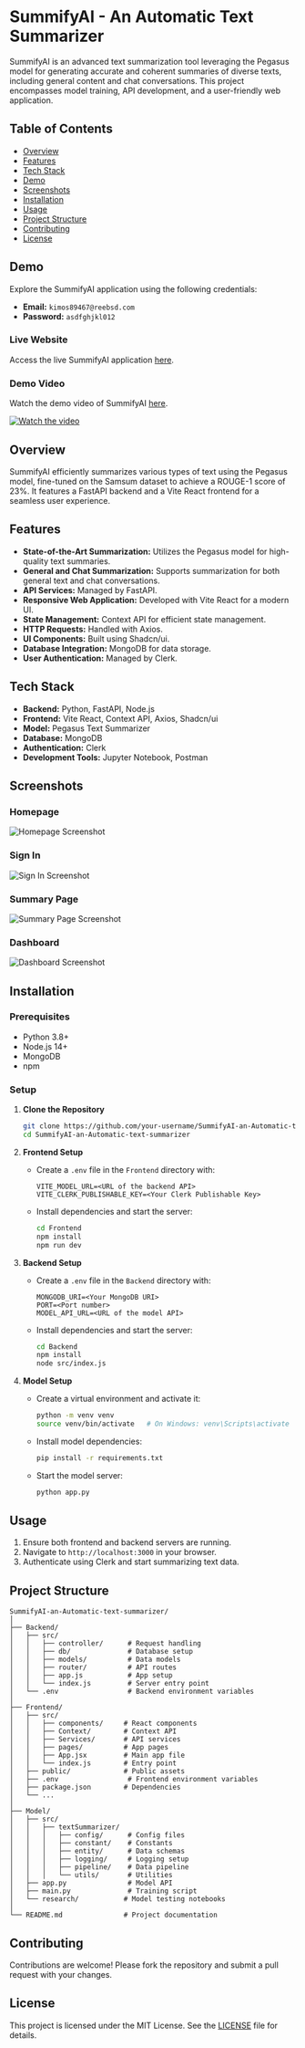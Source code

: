 # SummifyAI - An Automatic Text Summarizer

SummifyAI is an advanced text summarization tool leveraging the Pegasus model for generating accurate and coherent summaries of diverse texts, including general content and chat conversations. This project encompasses model training, API development, and a user-friendly web application.

## Table of Contents
- [Overview](#overview)
- [Features](#features)
- [Tech Stack](#tech-stack)
- [Demo](#demo)
- [Screenshots](#screenshots)
- [Installation](#installation)
- [Usage](#usage)
- [Project Structure](#project-structure)
- [Contributing](#contributing)
- [License](#license)

## Demo
Explore the SummifyAI application using the following credentials:
- **Email:** ```kimos89467@reebsd.com```
- **Password:** ```asdfghjkl012```

### Live Website
Access the live SummifyAI application [here](https://your-website-url.com).

### Demo Video
Watch the demo video of SummifyAI [here](https://youtu.be/_7cHaofl5uA).

[![Watch the video](./Screenshot/homeDark.png)](https://youtu.be/_7cHaofl5uA)

## Overview
SummifyAI efficiently summarizes various types of text using the Pegasus model, fine-tuned on the Samsum dataset to achieve a ROUGE-1 score of 23%. It features a FastAPI backend and a Vite React frontend for a seamless user experience.

## Features
- **State-of-the-Art Summarization:** Utilizes the Pegasus model for high-quality text summaries.
- **General and Chat Summarization:** Supports summarization for both general text and chat conversations.
- **API Services:** Managed by FastAPI.
- **Responsive Web Application:** Developed with Vite React for a modern UI.
- **State Management:** Context API for efficient state management.
- **HTTP Requests:** Handled with Axios.
- **UI Components:** Built using Shadcn/ui.
- **Database Integration:** MongoDB for data storage.
- **User Authentication:** Managed by Clerk.

## Tech Stack
- **Backend:** Python, FastAPI, Node.js
- **Frontend:** Vite React, Context API, Axios, Shadcn/ui
- **Model:** Pegasus Text Summarizer
- **Database:** MongoDB
- **Authentication:** Clerk
- **Development Tools:** Jupyter Notebook, Postman

## Screenshots

### Homepage
![Homepage Screenshot](./Screenshot/homeLight.png)

### Sign In
![Sign In Screenshot](./Screenshot/Signin.png)

### Summary Page
![Summary Page Screenshot](./Screenshot/generateSummary.png)

### Dashboard
![Dashboard Screenshot](./Screenshot/Dashboard.png)

## Installation

### Prerequisites
- Python 3.8+
- Node.js 14+
- MongoDB
- npm

### Setup

1. **Clone the Repository**
   ```sh
   git clone https://github.com/your-username/SummifyAI-an-Automatic-text-summarizer.git
   cd SummifyAI-an-Automatic-text-summarizer
   ```

2. **Frontend Setup**
   - Create a `.env` file in the `Frontend` directory with:
     ```
     VITE_MODEL_URL=<URL of the backend API>
     VITE_CLERK_PUBLISHABLE_KEY=<Your Clerk Publishable Key>
     ```
   - Install dependencies and start the server:
     ```sh
     cd Frontend
     npm install
     npm run dev
     ```

3. **Backend Setup**
   - Create a `.env` file in the `Backend` directory with:
     ```
     MONGODB_URI=<Your MongoDB URI>
     PORT=<Port number>
     MODEL_API_URL=<URL of the model API>
     ```
   - Install dependencies and start the server:
     ```sh
     cd Backend
     npm install
     node src/index.js
     ```

4. **Model Setup**
   - Create a virtual environment and activate it:
     ```sh
     python -m venv venv
     source venv/bin/activate   # On Windows: venv\Scripts\activate
     ```
   - Install model dependencies:
     ```sh
     pip install -r requirements.txt
     ```
   - Start the model server:
     ```sh
     python app.py
     ```

## Usage
1. Ensure both frontend and backend servers are running.
2. Navigate to `http://localhost:3000` in your browser.
3. Authenticate using Clerk and start summarizing text data.

## Project Structure
```
SummifyAI-an-Automatic-text-summarizer/
│
├── Backend/
│   ├── src/
│   │   ├── controller/      # Request handling
│   │   ├── db/              # Database setup
│   │   ├── models/          # Data models
│   │   ├── router/          # API routes
│   │   ├── app.js           # App setup
│   │   └── index.js         # Server entry point
│   └── .env                 # Backend environment variables
│
├── Frontend/
│   ├── src/
│   │   ├── components/     # React components
│   │   ├── Context/        # Context API
│   │   ├── Services/       # API services
│   │   ├── pages/          # App pages
│   │   ├── App.jsx         # Main app file
│   │   └── index.js        # Entry point
│   ├── public/             # Public assets
│   ├── .env                 # Frontend environment variables
│   ├── package.json        # Dependencies
│   └── ...
│
├── Model/
│   ├── src/
│   │   ├── textSummarizer/
│   │   │   ├── config/      # Config files
│   │   │   ├── constant/    # Constants
│   │   │   ├── entity/      # Data schemas
│   │   │   ├── logging/     # Logging setup
│   │   │   ├── pipeline/    # Data pipeline
│   │   │   └── utils/       # Utilities
│   ├── app.py               # Model API
│   ├── main.py              # Training script
│   └── research/           # Model testing notebooks
│
└── README.md               # Project documentation
```

## Contributing
Contributions are welcome! Please fork the repository and submit a pull request with your changes.

## License
This project is licensed under the MIT License. See the [LICENSE](LICENSE) file for details.
